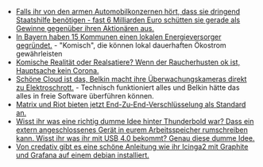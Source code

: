 * [Falls ihr von den armen Automobilkonzernen hört, dass sie dringend Staatshilfe benötigen - fast 6 Milliarden Euro schütten sie gerade als Gewinne gegenüber ihren Aktionären aus.](https://www.sonnenseite.com/de/wirtschaft/keine-staatshilfen-fr-dividenden-zahlende-konzerne.html)
* [In Bayern haben 15 Kommunen einen lokalen Energieversorger gegründet.](https://www.sonnenseite.com/de/energie/15-kommunen-in-oberbayern-grnden-gemeinsamen-energieversorger17964.html) - "Komisch", die können lokal dauerhaften Ökostrom gewährleisten
* [Komische Realität oder Realsatiere? Wenn der Raucherhusten ok ist, Hauptsache kein Corona.](https://tuxproject.de/blog/2020/05/motork-static-minigolf-statt-geisterball/)
* [Schöne Cloud ist das, Belkin macht ihre Überwachungskameras direkt zu Elektroschrott.](https://www.golem.de/news/smart-home-belkin-macht-ueberwachungskameras-zu-elektroschrott-2005-148377.html) - Technisch funktioniert alles und Belkin hätte das alles in freie Software überführen können.
* [Matrix und Riot bieten jetzt End-Zu-End-Verschlüsselung als Standard an.](https://www.golem.de/news/messenger-matrix-und-riot-machen-e2e-verschluesselung-zum-standard-2005-148380.html)
* [Wisst ihr was eine richtig dumme Idee hinter Thunderbold war? Dass ein extern angeschlossenes Gerät in eurem Arbeitsspeicher rumschreiben kann. Wisst ihr was ihr mit USB 4.0 bekommt? Genau diese dumme Idee.](https://www.golem.de/news/thunderspy-nicht-patchbare-sicherheitsluecken-in-thunderbolt-2005-148387.html)
* [Von credativ gibt es eine schöne Anleitung wie ihr Icinga2 mit Graphite und Grafana auf einem debian installiert.](https://www.credativ.de/blog/howtos/howto-icinga2-mit-graphite-und-grafana-unter-debian/)
